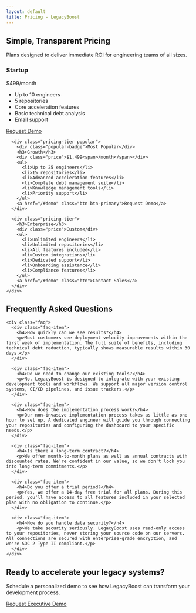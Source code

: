 ```yaml
---
layout: default
title: Pricing - LegacyBoost
---
```


<section class="section hero">
  <div class="container">
    <h1>Simple, Transparent Pricing</h1>
    <p>Plans designed to deliver immediate ROI for engineering teams of all sizes.</p>
  </div>
</section>

<section class="section">
  <div class="container">
    <div class="pricing-container">
      <div class="pricing-tier">
        <h3>Startup</h3>
        <div class="price">$499<span>/month</span></div>
        <ul>
          <li>Up to 10 engineers</li>
          <li>5 repositories</li>
          <li>Core acceleration features</li>
          <li>Basic technical debt analysis</li>
          <li>Email support</li>
        </ul>
        <a href="/#demo" class="btn">Request Demo</a>
      </div>
      
      <div class="pricing-tier popular">
        <div class="popular-badge">Most Popular</div>
        <h3>Growth</h3>
        <div class="price">$1,499<span>/month</span></div>
        <ul>
          <li>Up to 25 engineers</li>
          <li>15 repositories</li>
          <li>Advanced acceleration features</li>
          <li>Complete debt management suite</li>
          <li>Knowledge management tools</li>
          <li>Priority support</li>
        </ul>
        <a href="/#demo" class="btn btn-primary">Request Demo</a>
      </div>
      
      <div class="pricing-tier">
        <h3>Enterprise</h3>
        <div class="price">Custom</div>
        <ul>
          <li>Unlimited engineers</li>
          <li>Unlimited repositories</li>
          <li>All features included</li>
          <li>Custom integrations</li>
          <li>Dedicated support</li>
          <li>Onboarding assistance</li>
          <li>Compliance features</li>
        </ul>
        <a href="/#demo" class="btn">Contact Sales</a>
      </div>
    </div>
  </div>
</section>

<section class="section colored">
  <div class="container">
    <h2 class="text-center">Frequently Asked Questions</h2>
    
    <div class="faq">
      <div class="faq-item">
        <h4>How quickly can we see results?</h4>
        <p>Most customers see deployment velocity improvements within the first week of implementation. The full suite of benefits, including technical debt reduction, typically shows measurable results within 30 days.</p>
      </div>
      
      <div class="faq-item">
        <h4>Do we need to change our existing tools?</h4>
        <p>No. LegacyBoost is designed to integrate with your existing development tools and workflows. We support all major version control systems, CI/CD pipelines, and issue trackers.</p>
      </div>
      
      <div class="faq-item">
        <h4>How does the implementation process work?</h4>
        <p>Our non-invasive implementation process takes as little as one hour to set up. A dedicated engineer will guide you through connecting your repositories and configuring the dashboard to your specific needs.</p>
      </div>
      
      <div class="faq-item">
        <h4>Is there a long-term contract?</h4>
        <p>We offer month-to-month plans as well as annual contracts with discounted rates. We're confident in our value, so we don't lock you into long-term commitments.</p>
      </div>
      
      <div class="faq-item">
        <h4>Do you offer a trial period?</h4>
        <p>Yes, we offer a 14-day free trial for all plans. During this period, you'll have access to all features included in your selected plan with no obligation to continue.</p>
      </div>
      
      <div class="faq-item">
        <h4>How do you handle data security?</h4>
        <p>We take security seriously. LegacyBoost uses read-only access to your repositories, never storing your source code on our servers. All connections are secured with enterprise-grade encryption, and we're SOC 2 Type II compliant.</p>
      </div>
    </div>
  </div>
</section>

<section class="section cta-section">
  <div class="container">
    <h2>Ready to accelerate your legacy systems?</h2>
    <p>Schedule a personalized demo to see how LegacyBoost can transform your development process.</p>
    <a href="/#demo" class="btn btn-lg">Request Executive Demo</a>
  </div>
</section>
